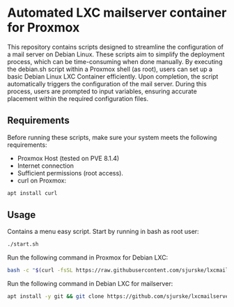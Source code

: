 # Automated LXC mailserver container for Proxmox
This repository contains scripts designed to streamline the configuration of a mail server on Debian Linux. These scripts aim to simplify the deployment process, which can be time-consuming when done manually. By executing the debian.sh script within a Proxmox shell (as root), users can set up a basic Debian Linux LXC Container efficiently. Upon completion, the script automatically triggers the configuration of the mail server. During this process, users are prompted to input variables, ensuring accurate placement within the required configuration files.
## Requirements
Before running these scripts, make sure your system meets the following requirements:
- Proxmox Host (tested on PVE 8.1.4)
- Internet connection
- Sufficient permissions (root access).
- curl on Proxmox:
```sh 
apt install curl
```
## Usage
Contains a menu easy script. Start by running in bash as root user:
```sh     
./start.sh
```
Run the following command in Proxmox for Debian LXC:
```sh 
bash -c "$(curl -fsSL https://raw.githubusercontent.com/sjurske/lxcmailserverdeb/main/scripts/debian.sh)"
```
Run the following command in Debian LXC for mailserver:
```sh
apt install -y git && git clone https://github.com/sjurske/lxcmailserverdeb.git && cd lxcmailserverdeb && ./start.sh
```

